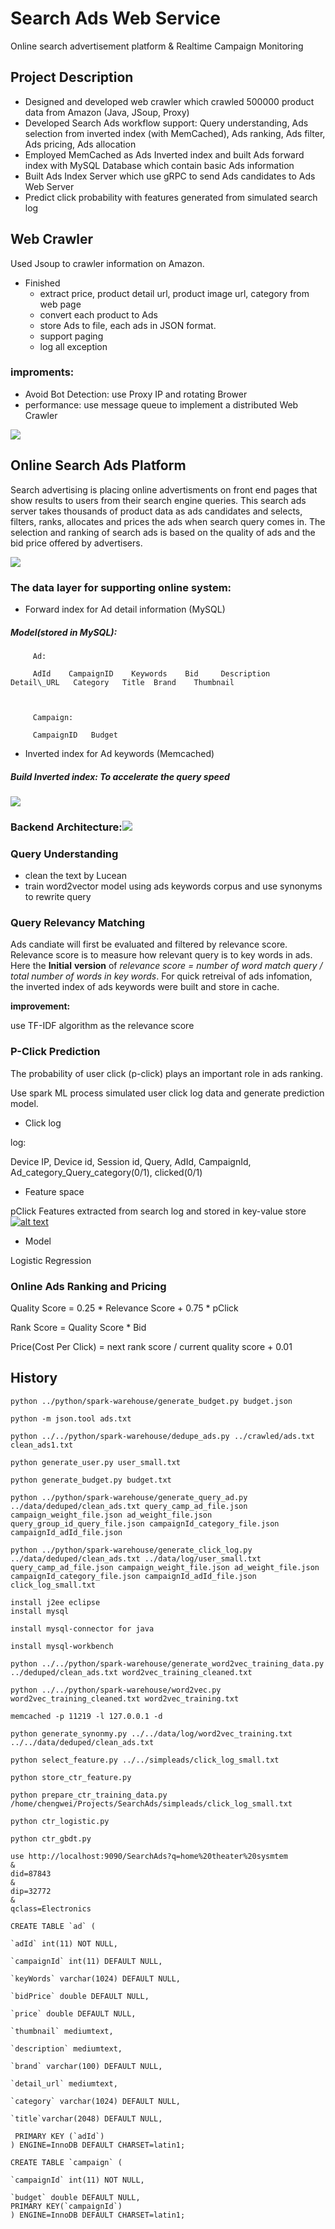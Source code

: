 # Search Ads Web Service

Online search advertisement platform & Realtime Campaign Monitoring

## Project Description

* Designed and developed web crawler which crawled 500000 product data from Amazon \(Java, JSoup, Proxy\)
* Developed Search Ads workflow support: Query understanding, Ads selection from inverted index \(with MemCached\), Ads ranking, Ads filter, Ads pricing, Ads allocation
* Employed MemCached as Ads Inverted index and built Ads forward index with MySQL Database which contain basic Ads information
* Built Ads Index Server which use gRPC to send Ads candidates to Ads Web Server
* Predict click probability with features generated from simulated search log

## Web Crawler

Used Jsoup to crawler information on Amazon.

* Finished
  * extract price, product detail url, product image url, category from web page
  * convert each product to Ads
  * store Ads to file, each ads in JSON format.
  * support paging
  * log all exception

### improments:

* Avoid Bot Detection:  use Proxy IP and rotating Brower
* performance: use message queue to implement a distributed Web Crawler

![](/images/2.jpeg)

## Online Search Ads Platform

Search advertising is placing online advertisments on front end pages that show results to users from their search engine queries. This search ads server takes thousands of product data as ads candidates and selects, filters, ranks, allocates and prices the ads when search query comes in. The selection and ranking of search ads is based on the quality of ads and the bid price offered by advertisers.

![](/images/1.jpeg)

### The data layer for supporting online system:

* Forward index for Ad detail information \(MySQL\)

##### Model\(stored in MySQL\):

```
     Ad:

     AdId    CampaignID    Keywords    Bid     Description    Detail\_URL   Category   Title  Brand    Thumbnail



     Campaign:

     CampaignID   Budget
```

* Inverted index for Ad keywords \(Memcached\)

##### Build Inverted index:   To accelerate the query speed

![](/images/3.jpeg)

### Backend Architecture:![](/images/4.jpeg)

### Query Understanding

* clean the text by Lucean
* train word2vector model using ads keywords corpus and use synonyms to rewrite query

### Query Relevancy Matching

Ads candiate will first be evaluated and filtered by relevance score. Relevance score is to measure how relevant query is to key words in ads. Here the **Initial** **version** of _relevance score = number of word match query / total number of words in key words_. For quick retreival of ads infomation, the inverted index of ads keywords were built and store in cache.

**improvement:**

use TF-IDF algorithm as the relevance score

### P-Click Prediction

The probability of user click \(p-click\) plays an important role in ads ranking.

Use spark ML process simulated user click log data and generate prediction model.

* Click log

log:

Device IP,  Device id,  Session id,  Query,  AdId,  CampaignId,    Ad\_category\_Query\_category\(0/1\),    clicked\(0/1\)

* Feature space

pClick Features extracted from search log and stored in key-value store[![](https://camo.githubusercontent.com/550a07ba0f2dbe7db7a296c1c41e98fc2741b949/68747470733a2f2f73332d75732d776573742d312e616d617a6f6e6177732e636f6d2f68656c6c6f2d6d79746573742f53637265656e2b53686f742b323031372d30372d31322b61742b372e30362e34372b414d2e706e67 "alt text")](https://camo.githubusercontent.com/550a07ba0f2dbe7db7a296c1c41e98fc2741b949/68747470733a2f2f73332d75732d776573742d312e616d617a6f6e6177732e636f6d2f68656c6c6f2d6d79746573742f53637265656e2b53686f742b323031372d30372d31322b61742b372e30362e34372b414d2e706e67)

* Model

Logistic Regression

### Online Ads Ranking and Pricing

Quality Score = 0.25 \* Relevance Score + 0.75 \* pClick

Rank Score = Quality Score \* Bid

Price\(Cost Per Click\) = next rank score / current quality score + 0.01



## History

```
python ../python/spark-warehouse/generate_budget.py budget.json

python -m json.tool ads.txt

python ../../python/spark-warehouse/dedupe_ads.py ../crawled/ads.txt clean_ads1.txt

python generate_user.py user_small.txt

python generate_budget.py budget.txt

python ../python/spark-warehouse/generate_query_ad.py ../data/deduped/clean_ads.txt query_camp_ad_file.json campaign_weight_file.json ad_weight_file.json query_group_id_query_file.json campaignId_category_file.json campaignId_adId_file.json

python ../python/spark-warehouse/generate_click_log.py ../data/deduped/clean_ads.txt ../data/log/user_small.txt query_camp_ad_file.json campaign_weight_file.json ad_weight_file.json campaignId_category_file.json campaignId_adId_file.json click_log_small.txt

install j2ee eclipse
install mysql

install mysql-connector for java

install mysql-workbench

python ../../python/spark-warehouse/generate_word2vec_training_data.py ../deduped/clean_ads.txt word2vec_training_cleaned.txt

python ../../python/spark-warehouse/word2vec.py word2vec_training_cleaned.txt word2vec_training.txt

memcached -p 11219 -l 127.0.0.1 -d

python generate_synonmy.py ../../data/log/word2vec_training.txt ../../data/deduped/clean_ads.txt

python select_feature.py ../../simpleads/click_log_small.txt

python store_ctr_feature.py

python prepare_ctr_training_data.py /home/chengwei/Projects/SearchAds/simpleads/click_log_small.txt

python ctr_logistic.py

python ctr_gbdt.py

use http://localhost:9090/SearchAds?q=home%20theater%20sysmtem
&
did=87843
&
dip=32772
&
qclass=Electronics

```

    CREATE TABLE `ad` (

    `adId` int(11) NOT NULL,

    `campaignId` int(11) DEFAULT NULL,

    `keyWords` varchar(1024) DEFAULT NULL,

    `bidPrice` double DEFAULT NULL,

    `price` double DEFAULT NULL,

    `thumbnail` mediumtext,

    `description` mediumtext,

    `brand` varchar(100) DEFAULT NULL,

    `detail_url` mediumtext,

    `category` varchar(1024) DEFAULT NULL,

    `title`varchar(2048) DEFAULT NULL,

     PRIMARY KEY (`adId`)
    ) ENGINE=InnoDB DEFAULT CHARSET=latin1;

    CREATE TABLE `campaign` (

    `campaignId` int(11) NOT NULL,

    `budget` double DEFAULT NULL, 
    PRIMARY KEY(`campaignId`)
    ) ENGINE=InnoDB DEFAULT CHARSET=latin1;
